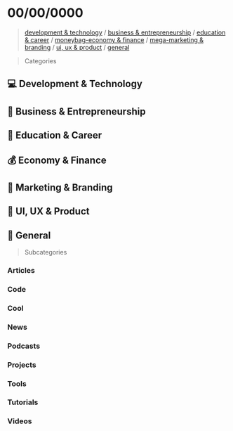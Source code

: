 # 00/00/0000

> [development & technology](#computer-development--technology) / [business & entrepreneurship](#briefcase-business--entrepreneurship) / [education & career](#school-education--career) / [moneybag-economy & finance](#economy--finance) / [mega-marketing & branding](marketing--branding) / [ui, ux & product](#art-ui-ux--product) / [general](#beers-general)


> Categories

## :computer: Development & Technology
## :briefcase: Business & Entrepreneurship
## :school: Education & Career
## :moneybag: Economy & Finance
## :mega: Marketing & Branding
## :art: UI, UX & Product
## :beers: General


> Subcategories

### Articles
### Code
### Cool
### News
### Podcasts
### Projects
### Tools
### Tutorials
### Videos